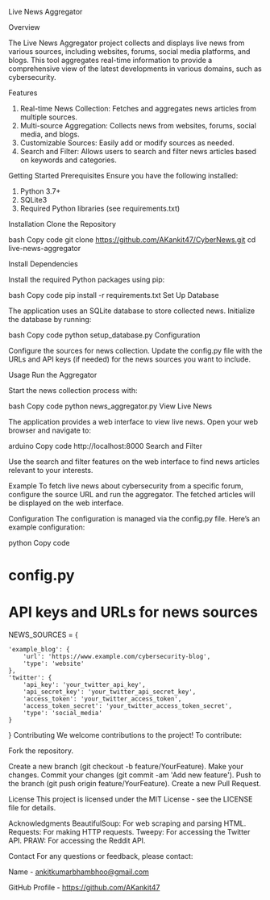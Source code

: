 

Live News Aggregator

Overview

The Live News Aggregator project collects and displays live news from various sources, including websites, forums, social media platforms, and blogs. This tool aggregates real-time information to provide a comprehensive view of the latest developments in various domains, such as cybersecurity.

Features
1. Real-time News Collection: Fetches and aggregates news articles from multiple sources.
2. Multi-source Aggregation: Collects news from websites, forums, social media, and blogs.
3. Customizable Sources: Easily add or modify sources as needed.
4. Search and Filter: Allows users to search and filter news articles based on keywords and categories.

Getting Started
Prerequisites
Ensure you have the following installed:

1. Python 3.7+
2. SQLite3
3. Required Python libraries (see requirements.txt)

Installation
Clone the Repository

bash
Copy code
git clone https://github.com/AKankit47/CyberNews.git
cd live-news-aggregator

Install Dependencies

Install the required Python packages using pip:

bash
Copy code
pip install -r requirements.txt
Set Up Database

The application uses an SQLite database to store collected news. Initialize the database by running:

bash
Copy code
python setup_database.py
Configuration

Configure the sources for news collection. Update the config.py file with the URLs and API keys (if needed) for the news sources you want to include.

Usage
Run the Aggregator

Start the news collection process with:

bash
Copy code
python news_aggregator.py
View Live News

The application provides a web interface to view live news. Open your web browser and navigate to:

arduino
Copy code
http://localhost:8000
Search and Filter

Use the search and filter features on the web interface to find news articles relevant to your interests.

Example
To fetch live news about cybersecurity from a specific forum, configure the source URL and run the aggregator. The fetched articles will be displayed on the web interface.

Configuration
The configuration is managed via the config.py file. Here’s an example configuration:

python
Copy code
# config.py

# API keys and URLs for news sources
NEWS_SOURCES = {
   
    'example_blog': {
        'url': 'https://www.example.com/cybersecurity-blog',
        'type': 'website'
    },
    'twitter': {
        'api_key': 'your_twitter_api_key',
        'api_secret_key': 'your_twitter_api_secret_key',
        'access_token': 'your_twitter_access_token',
        'access_token_secret': 'your_twitter_access_token_secret',
        'type': 'social_media'
    }
}
Contributing
We welcome contributions to the project! To contribute:

Fork the repository.

Create a new branch (git checkout -b feature/YourFeature).
Make your changes.
Commit your changes (git commit -am 'Add new feature').
Push to the branch (git push origin feature/YourFeature).
Create a new Pull Request.

License
This project is licensed under the MIT License - see the LICENSE file for details.

Acknowledgments
BeautifulSoup: For web scraping and parsing HTML.
Requests: For making HTTP requests.
Tweepy: For accessing the Twitter API.
PRAW: For accessing the Reddit API.

Contact
For any questions or feedback, please contact:

 Name - ankitkumarbhambhoo@gmail.com

GitHub Profile - https://github.com/AKankit47
